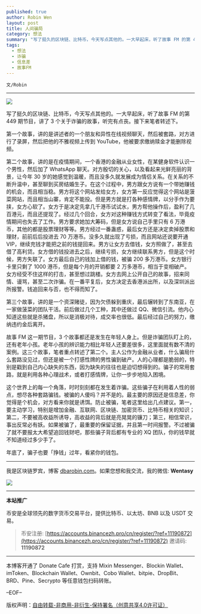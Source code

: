 ```yaml
---
published: true
author: Robin Wen
layout: post
title: 人间骗局
category: 想法
summary: "写了挺久的区块链、比特币，今天写点其他的。一大早起床，听了故事 FM 的第 449 期节目，讲了 3 个关于诈骗的故事，听完有点丧。接下来笔者转述下。这个世界上的每一个角落，时时刻刻都在发生着诈骗。这些骗子在利用着人性的弱点，想尽各种套路骗钱。被骗的人傻吗？并不是的。最主要的原因还是信息差，你觉得是个机会，对方看来你就是诱饵。防止被骗，笔者这里给出几点建议。第一，要主动学习，特别是增加金融、互联网相关的知识；第二，不要被高收益所诱导，高收益的背后就是亮晃晃的镰刀；第三，相信常识，事出反常必有妖。如果被骗了，最重要的保留证据，并且第一时间报警。不过被骗了就不要报太大希望追回钱财吧，那些骗子背后都有专业的 XQ 团队，你的钱早就不知道经过多少手了。年底了，骗子也要「挣钱」过年，看紧你的钱包。"
tags:
  - 想法
  - 诈骗
  - 信息差
  - 故事FM
---
```


`文/Robin`

***

![](https://cdn.dbarobin.com/xtgtzqf.png)

写了挺久的区块链、比特币，今天写点其他的。一大早起床，听了故事 FM 的第 449 期节目，讲了 3 个关于诈骗的故事，听完有点丧。接下来笔者转述下。

第一个故事，讲的是讲述者的一个朋友和异性在线视频聊天，然后被套路，对方进行了录屏，然后把他的不雅视频上传到 YouTube，他被要求缴纳赎金才能删除视频。

第二个故事，讲的是在疫情期间，一个香港的金融从业女性，在某健身软件认识一个男性，然后加了 WhatsApp 聊天。对方殷切的关心，以及看起来光鲜亮丽的背景，让今年 30 岁的她感觉到温暖，而且没多久就发展成为情侣关系。在关系的不断升温中，甚至聊到买房结婚生子。在这个过程中，男方跟女方说有一个带她赚钱的机会，而且相当稳。男方将这个网站发给女方，女方第一反应觉得这个网站是菠菜网站，而且相当山寨，肯定不能投。但是男方就是打各种感情牌，以分手作为要挟，女方心软了。女方于是决定先拿几千港币试试水，男方帮他操作后，盈利了几百港元，而且还提现了。经过几个回合，女方对这种赚钱方式转变了看法，毕竟疫情期间也失去了工作。男方要求她加大筹码，但是女方说自己手里只有 6 万港币，其他的都是股票理财等等。男方经过一番蛊惑，最后女方还是决定卖掉股票和理财，前前后后投进去 70 万港币。没多久就出现了亏损，而且网站还说要开通 VIP，继续充钱才能把之前的钱提回来。男方让女方去借钱，女方照做了，甚至去借了高利贷。女方借的钱投进去之后，继续亏损，女方继续联系男方，但是这个时候，男方失联了。女方最后自己的钱加上借的钱，被骗 200 多万港币。女方银行卡里只剩了 1000 港币，但是每个月的开销都要 2 万多港币，相当于变相破产。女方经受不住这样的打击，甚至想过跳楼。女方去网上公开自己的故事，招来同情、谩骂，甚至二次诈骗。在一番平复后，女方决定去香港派出所，以及深圳派出所报警。钱追回来与否，也不得而知了。

第三个故事，讲的是一个资深赌徒，因为欠债躲到重庆，最后辗转到了东南亚，在一家做菠菜的团队干活。前后做过几个工种，其中还做过 QQ、微信引流。他内心知道这些就是杀猪盘，所以是消极对待，成交率也很低。最后经过自己的努力，缴纳违约金后离开。

故事 FM 这一期节目，3 个故事都还是发生在年轻人身上。但是诈骗团队盯上的，还有老年小孩。老年小孩的辨识能力相比年轻人还要差很多，这里面就有数不清的案例。这三个故事，笔者重点转述了第二个。主人公作为金融从业者，什么骗局什么套路没见过，但还是被一个打感性牌的男性骗到破产。人的心理都是脆弱的，特别是戳到自己内心缺失的东西，因为缺失的往往也是迫切想得到的。骗子的常用套路，就是利用各种心理战术，或者打感情牌，让你一步步地陷入困境。

这个世界上的每一个角落，时时刻刻都在发生着诈骗。这些骗子在利用着人性的弱点，想尽各种套路骗钱。被骗的人傻吗？并不是的。最主要的原因还是信息差，你觉得是个机会，对方看来你就是诱饵。防止被骗，笔者这里给出几点建议。第一，要主动学习，特别是增加金融、互联网、区块链、加密货币、比特币相关的知识；第二，不要被高收益所诱导，高收益的背后就是亮晃晃的镰刀；第三，相信常识，事出反常必有妖。如果被骗了，最重要的保留证据，并且第一时间报警。不过被骗了就不要报太大希望追回钱财吧，那些骗子背后都有专业的 XQ 团队，你的钱早就不知道经过多少手了。

年底了，骗子也要「挣钱」过年，看紧你的钱包。

***

我是区块链罗宾，博客 [dbarobin.com](https://dbarobin.com/)。如果您想和我交流，我的微信: **Wentasy**

![](https://cdn.dbarobin.com/v4yywe2.png)

***

**本站推广**

币安是全球领先的数字货币交易平台，提供比特币、以太坊、BNB 以及 USDT 交易。

> 币安注册: [https://accounts.binancezh.pro/cn/register/?ref=11190872](https://accounts.binancezh.pro/cn/register/?ref=11190872)
> 邀请码: **11190872**

***

本博客开通了 Donate Cafe 打赏，支持 Mixin Messenger、Blockin Wallet、imToken、Blockchain Wallet、Ownbit、Cobo Wallet、bitpie、DropBit、BRD、Pine、Secrypto 等任意钱包扫码转账。

<center>
    <div class="--donate-button"
         data-button-id="f8b9df0d-af9a-460d-8258-d3f435445075"
    ></div>
</center>

–EOF–

版权声明：[自由转载-非商用-非衍生-保持署名（创意共享4.0许可证）](http://creativecommons.org/licenses/by-nc-nd/4.0/deed.zh)